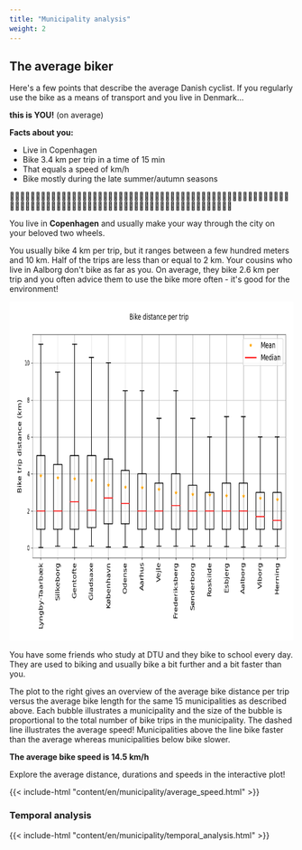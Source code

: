 ```yaml
---
title: "Municipality analysis"
weight: 2
---
```


## The average biker

Here's a few points that describe the average Danish cyclist. If you regularly use the bike as a means of transport and you live in Denmark...

**this is YOU!** (on average)

**Facts about you:**
- Live in Copenhagen
- Bike 3.4 km per trip in a time of 15 min
- That equals a speed of  km/h
- Bike mostly during the late summer/autumn seasons

🚴‍♂️🚴‍♂️🚴‍♂️🚴‍♂️🚴‍♂️🚴‍♂️🚴‍♂️🚴‍♂️🚴‍♂️🚴‍♂️🚴‍♂️🚴‍♂️🚴‍♂️🚴‍♂️🚴‍♂️🚴‍♂️🚴‍🚴‍♂️🚴‍♂️🚴‍♂️🚴‍♂️🚴‍♂️🚴‍♂️🚴‍♂️🚴🚴‍♂️🚴‍♂️🚴‍♂️🚴‍♂️🚴‍♂️🚴‍♂️🚴‍♂️🚴‍♂️🚴‍♂️🚴‍♂️🚴‍♂️🚴‍♂️🚴‍♂️🚴‍♂️🚴‍♂️🚴‍♂️🚴‍♂️🚴‍♂️🚴‍♂️🚴‍♂️🚴‍♂️🚴‍♂️🚴‍♂️🚴‍♂️🚴‍

You live in **Copenhagen** and usually make your way through the city on your beloved two wheels.

You usually bike 4 km per trip, but it ranges between a few hundred meters and 10 km. Half of the trips are less than or equal to 2 km. Your cousins who live in Aalborg don't bike as far as you. On average, they bike 2.6 km per trip and you often advice them to use the bike more often - it's good for the environment!

<img src="Top_15_bike_municipalities.png" width=800 height=600 />

You have some friends who study at DTU and they bike to school every day. They are used to biking and usually bike a bit further and a bit faster than you.

The plot to the right gives an overview of the average bike distance per trip versus the average bike length for the same 15 municipalities as described above. Each bubble illustrates a municipality and the size of the bubble is proportional to the total number of bike trips in the municipality. The dashed line illustrates the average speed! Municipalities above the line bike faster than the average whereas municipalities below bike slower.

**The average bike speed is 14.5 km/h**

Explore the average distance, durations and speeds in the interactive plot!

{{< include-html "content/en/municipality/average_speed.html" >}}

### Temporal analysis

{{< include-html "content/en/municipality/temporal_analysis.html" >}}

